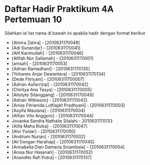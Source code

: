 # Daftar Hadir Praktikum 4A Pertemuan 10
Silahkan isi list nama di bawah ini apabila hadir dengan format berikut

- [Almira Zahra] - [2010631170048]
- [Adi Sunandar] - [2010631170041]
- [Alif Karimullah] - [2010631170046]
- [Afifah Nur Sallamah] - [2010631170001]
- [anisah] - [2010631170053]
- [Adrian Ramadhani] - [2010631170135]
- [Yohanes Anjar Dewantara] - [2010631170134]
- [Dede Fitriyani] - [20106311700007]
- [Adrian Aufarrizqi] - [2010631170042]
- [Chintya Ana Tasya] - [2010631170005]
- [Altolyto Sitanggang] - [2010631170049]
- [Adrian Wibisono] - [2010631170043]
- [Anisa Fitrianida Lutfiajati Pradhyani] - [2010631170003]
- [Asyifa Maulana] - [2010631170004]
- [Alfian Vito Anggoro] - [2010631170044]
- Jovanka Sandra Nathalie Silalahi - 2010631170133
- [Alifa Maha Rizka] - [2010631170047]
- [Alvi Yuniar] - [2010631170050]
- [Andriani Nurian] - [2010631170002]
- [Ali Dongan Harahap] - [2010631170045]
- [Annabella Dian Dameria Sinambela] - [2010631170054]
- [Anisa Nur Hasanah] - [2010631170052]
- [Anandito Rafi Putra] - [2010631170137]
